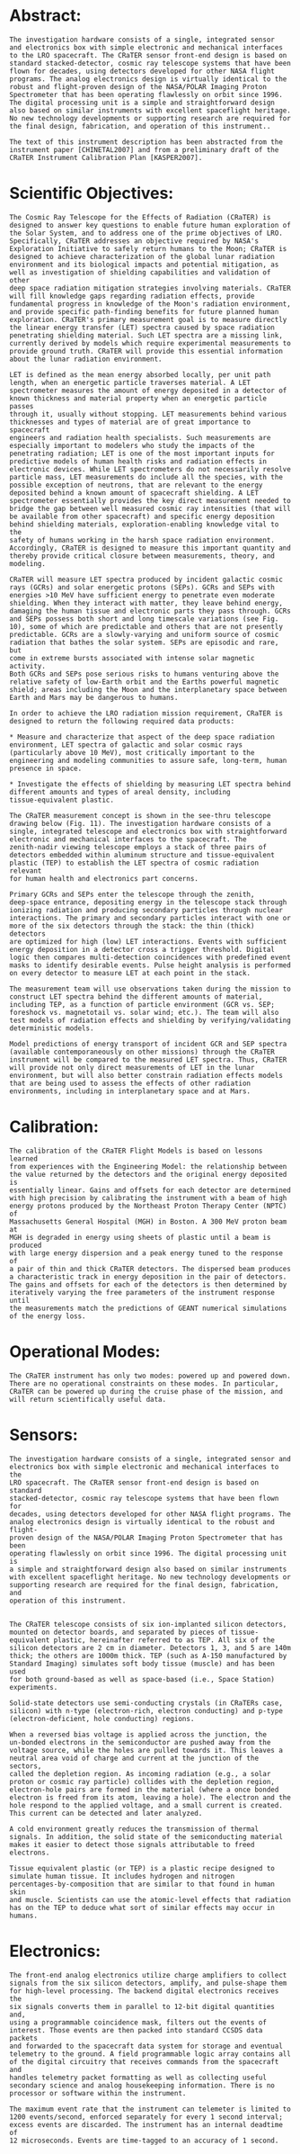 
 
  Abstract:
  =========
 
    The investigation hardware consists of a single, integrated sensor
    and electronics box with simple electronic and mechanical interfaces
    to the LRO spacecraft. The CRaTER sensor front-end design is based on
    standard stacked-detector, cosmic ray telescope systems that have been
    flown for decades, using detectors developed for other NASA flight
    programs. The analog electronics design is virtually identical to the
    robust and flight-proven design of the NASA/POLAR Imaging Proton
    Spectrometer that has been operating flawlessly on orbit since 1996.
    The digital processing unit is a simple and straightforward design
    also based on similar instruments with excellent spaceflight heritage.
    No new technology developments or supporting research are required for
    the final design, fabrication, and operation of this instrument..
 
    The text of this instrument description has been abstracted from the
    instrument paper [CHINETAL2007] and from a preliminary draft of the
    CRaTER Instrument Calibration Plan [KASPER2007].
 
  Scientific Objectives:
  ======================
 
    The Cosmic Ray Telescope for the Effects of Radiation (CRaTER) is
    designed to answer key questions to enable future human exploration of
    the Solar System, and to address one of the prime objectives of LRO.
    Specifically, CRaTER addresses an objective required by NASA's
    Exploration Initiative to safely return humans to the Moon; CRaTER is
    designed to achieve characterization of the global lunar radiation
    environment and its biological impacts and potential mitigation, as
    well as investigation of shielding capabilities and validation of other
    deep space radiation mitigation strategies involving materials. CRaTER
    will fill knowledge gaps regarding radiation effects, provide
    fundamental progress in knowledge of the Moon's radiation environment,
    and provide specific path-finding benefits for future planned human
    exploration. CRaTER's primary measurement goal is to measure directly
    the linear energy transfer (LET) spectra caused by space radiation
    penetrating shielding material. Such LET spectra are a missing link,
    currently derived by models which require experimental measurements to
    provide ground truth. CRaTER will provide this essential information
    about the lunar radiation environment.
 
    LET is defined as the mean energy absorbed locally, per unit path
    length, when an energetic particle traverses material. A LET
    spectrometer measures the amount of energy deposited in a detector of
    known thickness and material property when an energetic particle passes
    through it, usually without stopping. LET measurements behind various
    thicknesses and types of material are of great importance to spacecraft
    engineers and radiation health specialists. Such measurements are
    especially important to modelers who study the impacts of the
    penetrating radiation; LET is one of the most important inputs for
    predictive models of human health risks and radiation effects in
    electronic devices. While LET spectrometers do not necessarily resolve
    particle mass, LET measurements do include all the species, with the
    possible exception of neutrons, that are relevant to the energy
    deposited behind a known amount of spacecraft shielding. A LET
    spectrometer essentially provides the key direct measurement needed to
    bridge the gap between well measured cosmic ray intensities (that will
    be available from other spacecraft) and specific energy deposition
    behind shielding materials, exploration-enabling knowledge vital to the
    safety of humans working in the harsh space radiation environment.
    Accordingly, CRaTER is designed to measure this important quantity and
    thereby provide critical closure between measurements, theory, and
    modeling.
 
    CRaTER will measure LET spectra produced by incident galactic cosmic
    rays (GCRs) and solar energetic protons (SEPs). GCRs and SEPs with
    energies >10 MeV have sufficient energy to penetrate even moderate
    shielding. When they interact with matter, they leave behind energy,
    damaging the human tissue and electronic parts they pass through. GCRs
    and SEPs possess both short and long timescale variations (see Fig.
    10), some of which are predictable and others that are not presently
    predictable. GCRs are a slowly-varying and uniform source of cosmic
    radiation that bathes the solar system. SEPs are episodic and rare, but
    come in extreme bursts associated with intense solar magnetic activity.
    Both GCRs and SEPs pose serious risks to humans venturing above the
    relative safety of low-Earth orbit and the Earths powerful magnetic
    shield; areas including the Moon and the interplanetary space between
    Earth and Mars may be dangerous to humans.
 
    In order to achieve the LRO radiation mission requirement, CRaTER is
    designed to return the following required data products:
 
    * Measure and characterize that aspect of the deep space radiation
    environment, LET spectra of galactic and solar cosmic rays
    (particularly above 10 MeV), most critically important to the
    engineering and modeling communities to assure safe, long-term, human
    presence in space.
 
    * Investigate the effects of shielding by measuring LET spectra behind
    different amounts and types of areal density, including
    tissue-equivalent plastic.
 
    The CRaTER measurement concept is shown in the see-thru telescope
    drawing below (Fig. 11). The investigation hardware consists of a
    single, integrated telescope and electronics box with straightforward
    electronic and mechanical interfaces to the spacecraft. The
    zenith-nadir viewing telescope employs a stack of three pairs of
    detectors embedded within aluminum structure and tissue-equivalent
    plastic (TEP) to establish the LET spectra of cosmic radiation relevant
    for human health and electronics part concerns.
 
    Primary GCRs and SEPs enter the telescope through the zenith,
    deep-space entrance, depositing energy in the telescope stack through
    ionizing radiation and producing secondary particles through nuclear
    interactions. The primary and secondary particles interact with one or
    more of the six detectors through the stack: the thin (thick) detectors
    are optimized for high (low) LET interactions. Events with sufficient
    energy deposition in a detector cross a trigger threshold. Digital
    logic then compares multi-detection coincidences with predefined event
    masks to identify desirable events. Pulse height analysis is performed
    on every detector to measure LET at each point in the stack.
 
    The measurement team will use observations taken during the mission to
    construct LET spectra behind the different amounts of material,
    including TEP, as a function of particle environment (GCR vs. SEP;
    foreshock vs. magnetotail vs. solar wind; etc.). The team will also
    test models of radiation effects and shielding by verifying/validating
    deterministic models.
 
    Model predictions of energy transport of incident GCR and SEP spectra
    (available contemporaneously on other missions) through the CRaTER
    instrument will be compared to the measured LET spectra. Thus, CRaTER
    will provide not only direct measurements of LET in the lunar
    environment, but will also better constrain radiation effects models
    that are being used to assess the effects of other radiation
    environments, including in interplanetary space and at Mars.
 
  Calibration:
  ============
 
    The calibration of the CRaTER Flight Models is based on lessons learned
    from experiences with the Engineering Model: the relationship between
    the value returned by the detectors and the original energy deposited is
    essentially linear. Gains and offsets for each detector are determined
    with high precision by calibrating the instrument with a beam of high
    energy protons produced by the Northeast Proton Therapy Center (NPTC) of
    Massachusetts General Hospital (MGH) in Boston. A 300 MeV proton beam at
    MGH is degraded in energy using sheets of plastic until a beam is produced
    with large energy dispersion and a peak energy tuned to the response of
    a pair of thin and thick CRaTER detectors. The dispersed beam produces
    a characteristic track in energy deposition in the pair of detectors.
    The gains and offsets for each of the detectors is then determined by
    iteratively varying the free parameters of the instrument response until
    the measurements match the predictions of GEANT numerical simulations
    of the energy loss.
 
 
  Operational Modes:
  ===========================
 
    The CRaTER instrument has only two modes: powered up and powered down.
    There are no operational constraints on these modes. In particular,
    CRaTER can be powered up during the cruise phase of the mission, and
    will return scientifically useful data.
 
  Sensors:
  ==========
 
    The investigation hardware consists of a single, integrated sensor and
    electronics box with simple electronic and mechanical interfaces to the
    LRO spacecraft. The CRaTER sensor front-end design is based on standard
    stacked-detector, cosmic ray telescope systems that have been flown for
    decades, using detectors developed for other NASA flight programs. The
    analog electronics design is virtually identical to the robust and flight-
    proven design of the NASA/POLAR Imaging Proton Spectrometer that has been
    operating flawlessly on orbit since 1996. The digital processing unit is
    a simple and straightforward design also based on similar instruments
    with excellent spaceflight heritage. No new technology developments or
    supporting research are required for the final design, fabrication, and
    operation of this instrument.
 
 
    The CRaTER telescope consists of six ion-implanted silicon detectors,
    mounted on detector boards, and separated by pieces of tissue-
    equivalent plastic, hereinafter referred to as TEP. All six of the
    silicon detectors are 2 cm in diameter. Detectors 1, 3, and 5 are 140m
    thick; the others are 1000m thick. TEP (such as A-150 manufactured by
    Standard Imaging) simulates soft body tissue (muscle) and has been used
    for both ground-based as well as space-based (i.e., Space Station)
    experiments.
 
    Solid-state detectors use semi-conducting crystals (in CRaTERs case,
    silicon) with n-type (electron-rich, electron conducting) and p-type
    (electron-deficient, hole conducting) regions.
 
    When a reversed bias voltage is applied across the junction, the
    un-bonded electrons in the semiconductor are pushed away from the
    voltage source, while the holes are pulled towards it. This leaves a
    neutral area void of charge and current at the junction of the sectors,
    called the depletion region. As incoming radiation (e.g., a solar
    proton or cosmic ray particle) collides with the depletion region,
    electron-hole pairs are formed in the material (where a once bonded
    electron is freed from its atom, leaving a hole). The electron and the
    hole respond to the applied voltage, and a small current is created.
    This current can be detected and later analyzed.
 
    A cold environment greatly reduces the transmission of thermal
    signals. In addition, the solid state of the semiconducting material
    makes it easier to detect those signals attributable to freed
    electrons.
 
    Tissue equivalent plastic (or TEP) is a plastic recipe designed to
    simulate human tissue. It includes hydrogen and nitrogen
    percentages-by-composition that are similar to that found in human skin
    and muscle. Scientists can use the atomic-level effects that radiation
    has on the TEP to deduce what sort of similar effects may occur in
    humans.
 
  Electronics:
  ============
 
    The front-end analog electronics utilize charge amplifiers to collect
    signals from the six silicon detectors, amplify, and pulse-shape them
    for high-level processing. The backend digital electronics receives the
    six signals converts them in parallel to 12-bit digital quantities and,
    using a programmable coincidence mask, filters out the events of
    interest. Those events are then packed into standard CCSDS data packets
    and forwarded to the spacecraft data system for storage and eventual
    telemetry to the ground. A field programmable logic array contains all
    of the digital circuitry that receives commands from the spacecraft and
    handles telemetry packet formatting as well as collecting useful
    secondary science and analog housekeeping information. There is no
    processor or software within the instrument.
 
    The maximum event rate that the instrument can telemeter is limited to
    1200 events/second, enforced separately for every 1 second interval;
    excess events are discarded. The instrument has an internal deadtime of
    12 microseconds. Events are time-tagged to an accuracy of 1 second.

        